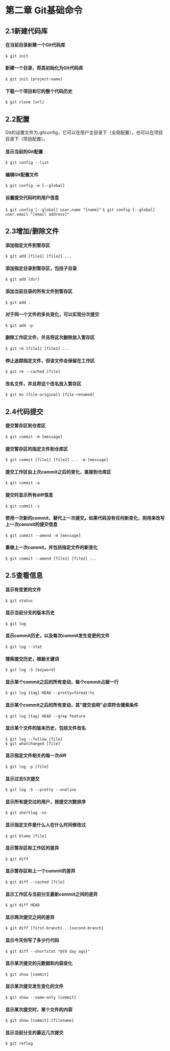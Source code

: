 # 第二章 Git基础命令
## 2.1新建代码库

#### 在当前目录新建一个Git代码库
`$ git init`
 
#### 新建一个目录，将其初始化为Git代码库
`$ git init [project-name]`
 
#### 下载一个项目和它的整个代码历史
`$ git clone [url]`

## 2.2配置
Git的设置文件为.gitconfig，它可以在用户主目录下（全局配置），也可以在项目目录下（项目配置）。
#### 显示当前的Git配置
`$ git config --list`
 
#### 编辑Git配置文件
`$ git config -e [--global]`
 
#### 设置提交代码时的用户信息
`$ git config [--global] user.name "[name]"`
`$ git config [--global] user.email "[email address]"`

## 2.3增加/删除文件
#### 添加指定文件到暂存区
`$ git add [file1] [file2] ...`
 
#### 添加指定目录到暂存区，包括子目录
`$ git add [dir]`
 
#### 添加当前目录的所有文件到暂存区
`$ git add .`

#### 对于同一个文件的多处变化，可以实现分次提交
`$ git add -p`
 
#### 删除工作区文件，并且将这次删除放入暂存区
`$ git rm [file1] [file2] ...`
 
#### 停止追踪指定文件，但该文件会保留在工作区
`$ git rm --cached [file]`
 
#### 改名文件，并且将这个改名放入暂存区
`$ git mv [file-original] [file-renamed]`

## 2.4代码提交
#### 提交暂存区到仓库区
`$ git commit -m [message]`
 
#### 提交暂存区的指定文件到仓库区
`$ git commit [file1] [file2] ... -m [message]`
 
#### 提交工作区自上次commit之后的变化，直接到仓库区
`$ git commit -a`

#### 提交时显示所有diff信息
`$ git commit -v`
 
#### 使用一次新的commit，替代上一次提交。如果代码没有任何新变化，则用来改写上一次commit的提交信息
`$ git commit --amend -m [message]`
 
#### 重做上一次commit，并包括指定文件的新变化
`$ git commit --amend [file1] [file2] ...`

## 2.5查看信息
#### 显示有变更的文件
`$ git status`
 
#### 显示当前分支的版本历史
`$ git log`
 
#### 显示commit历史，以及每次commit发生变更的文件
`$ git log --stat`
 
#### 搜索提交历史，根据关键词
`$ git log -S [keyword]`
 
#### 显示某个commit之后的所有变动，每个commit占据一行
`$ git log [tag] HEAD --pretty=format:%s`
 
#### 显示某个commit之后的所有变动，其"提交说明"必须符合搜索条件
`$ git log [tag] HEAD --grep feature`
 
#### 显示某个文件的版本历史，包括文件改名
```
$ git log --follow [file]
$ git whatchanged [file]
 ```
#### 显示指定文件相关的每一次diff
`$ git log -p [file]`
 
#### 显示过去5次提交
`$ git log -5 --pretty --oneline`
 
#### 显示所有提交过的用户，按提交次数排序
`$ git shortlog -sn`
 
#### 显示指定文件是什么人在什么时间修改过
`$ git blame [file]`
 
#### 显示暂存区和工作区的差异
`$ git diff`
 
#### 显示暂存区和上一个commit的差异
`$ git diff --cached [file]`
 
#### 显示工作区与当前分支最新commit之间的差异
`$ git diff HEAD`
 
#### 显示两次提交之间的差异
`$ git diff [first-branch]...[second-branch]`
 
#### 显示今天你写了多少行代码
`$ git diff --shortstat "@{0 day ago}"`
 
#### 显示某次提交的元数据和内容变化
`$ git show [commit]`
 
#### 显示某次提交发生变化的文件
`$ git show --name-only [commit]`
 
#### 显示某次提交时，某个文件的内容
`$ git show [commit]:[filename]`
 
#### 显示当前分支的最近几次提交
`$ git reflog`

